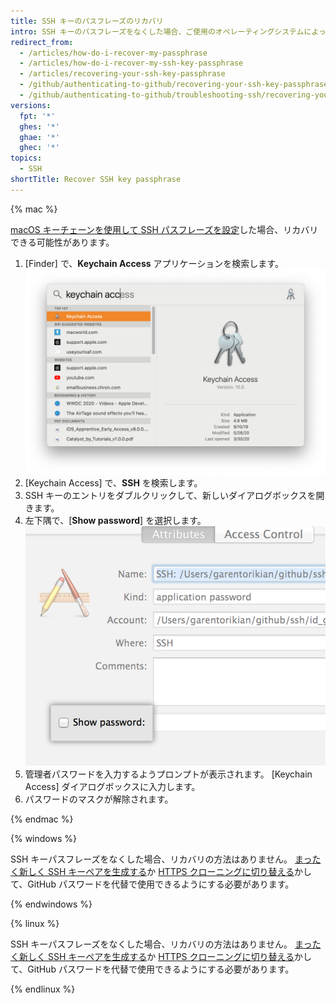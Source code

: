 ```yaml
---
title: SSH キーのパスフレーズのリカバリ
intro: SSH キーのパスフレーズをなくした場合、ご使用のオペレーティングシステムによって、リカバリができることもあれば、SSH キーのパスフレーズを新たに生成することが必要なこともあります。
redirect_from:
  - /articles/how-do-i-recover-my-passphrase
  - /articles/how-do-i-recover-my-ssh-key-passphrase
  - /articles/recovering-your-ssh-key-passphrase
  - /github/authenticating-to-github/recovering-your-ssh-key-passphrase
  - /github/authenticating-to-github/troubleshooting-ssh/recovering-your-ssh-key-passphrase
versions:
  fpt: '*'
  ghes: '*'
  ghae: '*'
  ghec: '*'
topics:
  - SSH
shortTitle: Recover SSH key passphrase
---
```


{% mac %}

[macOS キーチェーンを使用して SSH パスフレーズを設定](/articles/working-with-ssh-key-passphrases#saving-your-passphrase-in-the-keychain)した場合、リカバリできる可能性があります。

1. [Finder] で、**Keychain Access** アプリケーションを検索します。 ![スポットライト検索バー](/assets/images/help/setup/keychain-access.png)
2. [Keychain Access] で、**SSH** を検索します。
3. SSH キーのエントリをダブルクリックして、新しいダイアログボックスを開きます。
4. 左下隅で、[**Show password**] を選択します。 ![キーチェーンアクセスダイアログ](/assets/images/help/setup/keychain_show_password_dialog.png)
5. 管理者パスワードを入力するようプロンプトが表示されます。 [Keychain Access] ダイアログボックスに入力します。
6. パスワードのマスクが解除されます。

{% endmac %}

{% windows %}

SSH キーパスフレーズをなくした場合、リカバリの方法はありません。 [まったく新しく SSH キーペアを生成する](/articles/generating-a-new-ssh-key-and-adding-it-to-the-ssh-agent)か [HTTPS クローニングに切り替える](/github/getting-started-with-github/managing-remote-repositories)かして、GitHub パスワードを代替で使用できるようにする必要があります。

{% endwindows %}

{% linux %}

SSH キーパスフレーズをなくした場合、リカバリの方法はありません。 [まったく新しく SSH キーペアを生成する](/articles/generating-a-new-ssh-key-and-adding-it-to-the-ssh-agent)か [HTTPS クローニングに切り替える](/github/getting-started-with-github/about-remote-repositories/#cloning-with-https-urls)かして、GitHub パスワードを代替で使用できるようにする必要があります。

{% endlinux %}
